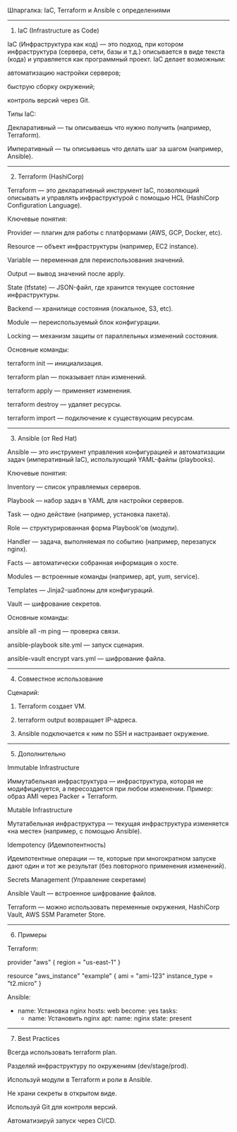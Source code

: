 Шпаргалка: IaC, Terraform и Ansible с определениями


---

1. IaC (Infrastructure as Code)

IaC (Инфраструктура как код) — это подход, при котором инфраструктура (сервера, сети, базы и т.д.) описывается в виде текста (кода) и управляется как программный проект.
IaC делает возможным:

автоматизацию настройки серверов;

быструю сборку окружений;

контроль версий через Git.


Типы IaC:

Декларативный — ты описываешь что нужно получить (например, Terraform).

Императивный — ты описываешь что делать шаг за шагом (например, Ansible).



---

2. Terraform (HashiCorp)

Terraform — это декларативный инструмент IaC, позволяющий описывать и управлять инфраструктурой с помощью HCL (HashiCorp Configuration Language).

Ключевые понятия:

Provider — плагин для работы с платформами (AWS, GCP, Docker, etc).

Resource — объект инфраструктуры (например, EC2 instance).

Variable — переменная для переиспользования значений.

Output — вывод значений после apply.

State (tfstate) — JSON-файл, где хранится текущее состояние инфраструктуры.

Backend — хранилище состояния (локальное, S3, etc).

Module — переиспользуемый блок конфигурации.

Locking — механизм защиты от параллельных изменений состояния.


Основные команды:

terraform init — инициализация.

terraform plan — показывает план изменений.

terraform apply — применяет изменения.

terraform destroy — удаляет ресурсы.

terraform import — подключение к существующим ресурсам.



---

3. Ansible (от Red Hat)

Ansible — это инструмент управления конфигурацией и автоматизации задач (императивный IaC), использующий YAML-файлы (playbooks).

Ключевые понятия:

Inventory — список управляемых серверов.

Playbook — набор задач в YAML для настройки серверов.

Task — одно действие (например, установка пакета).

Role — структурированная форма Playbook’ов (модули).

Handler — задача, выполняемая по событию (например, перезапуск nginx).

Facts — автоматически собранная информация о хосте.

Modules — встроенные команды (например, apt, yum, service).

Templates — Jinja2-шаблоны для конфигураций.

Vault — шифрование секретов.


Основные команды:

ansible all -m ping — проверка связи.

ansible-playbook site.yml — запуск сценария.

ansible-vault encrypt vars.yml — шифрование файла.



---

4. Совместное использование

Сценарий:

1. Terraform создает VM.


2. terraform output возвращает IP-адреса.


3. Ansible подключается к ним по SSH и настраивает окружение.




---

5. Дополнительно

Immutable Infrastructure

Иммутабельная инфраструктура — инфраструктура, которая не модифицируется, а пересоздается при любом изменении. Пример: образ AMI через Packer + Terraform.

Mutable Infrastructure

Мутатабельная инфраструктура — текущая инфраструктура изменяется «на месте» (например, с помощью Ansible).

Idempotency (Идемпотентность)

Идемпотентные операции — те, которые при многократном запуске дают один и тот же результат (без повторного применения изменений).

Secrets Management (Управление секретами)

Ansible Vault — встроенное шифрование файлов.

Terraform — можно использовать переменные окружения, HashiCorp Vault, AWS SSM Parameter Store.



---

6. Примеры

Terraform:

provider "aws" {
  region = "us-east-1"
}

resource "aws_instance" "example" {
  ami           = "ami-123"
  instance_type = "t2.micro"
}

Ansible:

- name: Установка nginx
  hosts: web
  become: yes
  tasks:
    - name: Установить nginx
      apt:
        name: nginx
        state: present


---

7. Best Practices

Всегда использовать terraform plan.

Разделяй инфраструктуру по окружениям (dev/stage/prod).

Используй модули в Terraform и роли в Ansible.

Не храни секреты в открытом виде.

Используй Git для контроля версий.

Автоматизируй запуск через CI/CD.